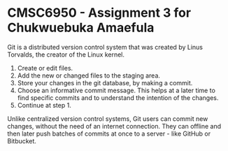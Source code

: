 # CMSC6950 - Assignment 3 for Chukwuebuka Amaefula

Git is a distributed version control system that was created by
Linus Torvalds, the creator of the Linux kernel.

1. Create or edit files.
2. Add the new or changed files to the staging area.
3. Store your changes in the git database, by making a commit.
4. Choose an informative commit message. This helps at a later time to find
   specific commits and to understand the intention of the changes.
5. Continue at step 1. 

Unlike centralized version control systems, Git users can commit new changes,
without the need of an internet connection. They can offline and then later
push batches of commits at once to a server - like GitHub or Bitbucket.
